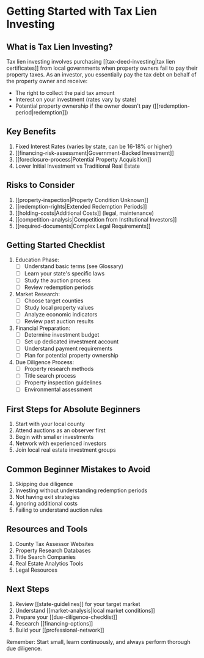 # Getting Started with Tax Lien Investing

## What is Tax Lien Investing?
Tax lien investing involves purchasing [[tax-deed-investing|tax lien certificates]] from local governments when property owners fail to pay their property taxes. As an investor, you essentially pay the tax debt on behalf of the property owner and receive:
- The right to collect the paid tax amount
- Interest on your investment (rates vary by state)
- Potential property ownership if the owner doesn't pay ([[redemption-period|redemption]])

## Key Benefits
1. Fixed Interest Rates (varies by state, can be 16-18% or higher)
2. [[financing-risk-assessment|Government-Backed Investment]]
3. [[foreclosure-process|Potential Property Acquisition]]
4. Lower Initial Investment vs Traditional Real Estate

## Risks to Consider
1. [[property-inspection|Property Condition Unknown]]
2. [[redemption-rights|Extended Redemption Periods]]
3. [[holding-costs|Additional Costs]] (legal, maintenance)
4. [[competition-analysis|Competition from Institutional Investors]]
5. [[required-documents|Complex Legal Requirements]]

## Getting Started Checklist
1. Education Phase:
   - [ ] Understand basic terms (see Glossary)
   - [ ] Learn your state's specific laws
   - [ ] Study the auction process
   - [ ] Review redemption periods

2. Market Research:
   - [ ] Choose target counties
   - [ ] Study local property values
   - [ ] Analyze economic indicators
   - [ ] Review past auction results

3. Financial Preparation:
   - [ ] Determine investment budget
   - [ ] Set up dedicated investment account
   - [ ] Understand payment requirements
   - [ ] Plan for potential property ownership

4. Due Diligence Process:
   - [ ] Property research methods
   - [ ] Title search process
   - [ ] Property inspection guidelines
   - [ ] Environmental assessment

## First Steps for Absolute Beginners
1. Start with your local county
2. Attend auctions as an observer first
3. Begin with smaller investments
4. Network with experienced investors
5. Join local real estate investment groups

## Common Beginner Mistakes to Avoid
1. Skipping due diligence
2. Investing without understanding redemption periods
3. Not having exit strategies
4. Ignoring additional costs
5. Failing to understand auction rules

## Resources and Tools
1. County Tax Assessor Websites
2. Property Research Databases
3. Title Search Companies
4. Real Estate Analytics Tools
5. Legal Resources

## Next Steps
1. Review [[state-guidelines]] for your target market
2. Understand [[market-analysis|local market conditions]]
3. Prepare your [[due-diligence-checklist]]
4. Research [[financing-options]]
5. Build your [[professional-network]]

Remember: Start small, learn continuously, and always perform thorough due diligence. 